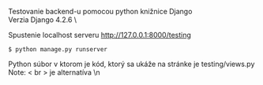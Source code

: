 Testovanie backend-u pomocou python knižnice Django \
Verzia Django 4.2.6 \


Spustenie localhost serveru http://127.0.0.1:8000/testing
```
$ python manage.py runserver
```

Python súbor v ktorom je kód, ktorý sa ukáže na stránke je  testing/views.py \
Note: < br > je alternatíva \n
